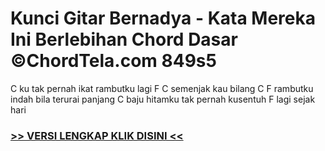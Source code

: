 
 # Kunci Gitar Bernadya - Kata Mereka Ini Berlebihan Chord Dasar ©ChordTela.com 849s5


C ku tak pernah ikat rambutku lagi F C semenjak kau bilang C F rambutku indah bila terurai panjang C baju hitamku tak pernah kusentuh F lagi sejak hari

###  <a href="https://shortlighzx.web.app?sq=Kunci Gitar Bernadya - Kata Mereka Ini Berlebihan Chord Dasar ©ChordTela.com"> >> VERSI LENGKAP KLIK DISINI << </a>
